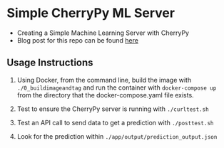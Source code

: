 # Simple CherryPy ML Server

* Creating a Simple Machine Learning Server with CherryPy
* Blog post for this repo can be found [here](https://www.patdel.com/simple-ml-server/)

## Usage Instructions

1. Using Docker, from the command line, build the image with `./0_buildimageandtag` and run the container with `docker-compose up` from the directory that the docker-compose.yaml file exists.

2. Test to ensure the CherryPy server is running with `./curltest.sh`

3. Test an API call to send data to get a prediction with `./posttest.sh`

4. Look for the prediction within `./app/output/prediction_output.json`
